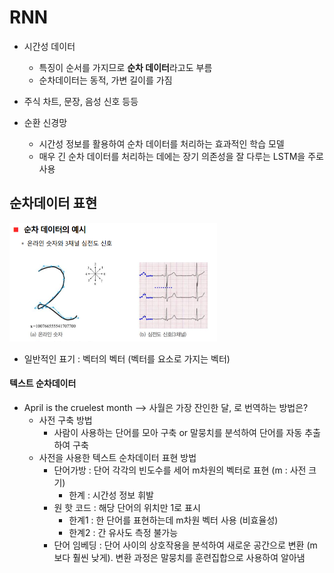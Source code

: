 # RNN

- 시간성 데이터
  - 특징이 순서를 가지므로 **순차 데이터**라고도 부름
  - 순차데이터는 동적, 가변 길이를 가짐
- 주식 차트, 문장, 음성 신호 등등

- 순환 신경망
  - 시간성 정보를 활용하여 순차 데이터를 처리하는 효과적인 학습 모델
  - 매우 긴 순차 데이터를 처리하는 데에는 장기 의존성을 잘 다루는 LSTM을 주로 사용





## 순차데이터 표현

<img src="https://raw.githubusercontent.com/SonJinHYo/image_repo/main/image_server/image-20221117151019340.png" alt="image-20221117151019340" style="zoom:50%;" />

- 일반적인 표기 : 벡터의 벡터 (벡터를 요소로 가지는 벡터)

#### 텍스트 순차데이터

- April is the cruelest month --> 사월은 가장 잔인한 달, 로 번역하는 방법은?
  - 사전 구축 방법
    - 사람이 사용하는 단어를 모아 구축 or 말뭉치를 분석하여 단어를 자동 추출하여 구축
  - 사전을 사용한 텍스트 순차데이터 표현 방법
    - 단어가방 : 단어 각각의 빈도수를 세어 m차원의 벡터로 표현 (m : 사전 크기)
      - 한계 : 시간성 정보 휘발
    - 원 핫 코드 : 해당 단어의 위치만 1로 표시
      - 한계1 : 한 단어를 표현하는데 m차원 벡터 사용 (비효율성)
      - 한계2 : 간 유사도 측정 불가능
    - 단어 임베딩 : 단어 사이의 상호작용을 분석하여 새로운 공간으로 변환 (m보다 훨씬 낮게). 변환 과정은 말뭉치를 훈련집합으로 사용하여 알아냄
